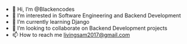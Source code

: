 - 👋 Hi, I’m @Blackencodes
- 👀 I’m interested in Software Engineering and Backend Development
- 🌱 I’m currently learning Django
- 💞️ I’m looking to collaborate on Backend Development projects
- 📫 How to reach me livingsam2017@gmail.com

<!---
Blackencodes/Blackencodes is a ✨ special ✨ repository because its `README.md` (this file) appears on your GitHub profile.
You can click the Preview link to take a look at your changes.
--->
